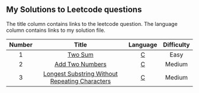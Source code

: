 ## My Solutions to Leetcode questions

The title column contains links to the leetcode question.
The language column contains links to my solution file.


| Number | Title | Language | Difficulty |
| :----: | :---: | :------: | :--------: |
| 1 | [Two Sum](https://leetcode.com/problems/two-sum/) | [C](my_solutions/algorithms/two_sum.c) | Easy |
| 2 | [Add Two Numbers](https://leetcode.com/problems/add-two-numbers/) | [C](my_solutions/algorithms/add_two_numbers.c) | Medium |
| 3 | [Longest Substring Without Repeating Characters](https://leetcode.com/problems/longest-substring-without-repeating-characters/) | [C](my_solutions/algorithms/longest_substring_without_repeating_characters.c) | Medium |
